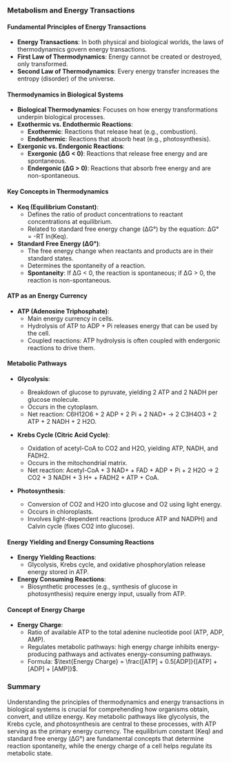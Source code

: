 ### Metabolism and Energy Transactions

#### Fundamental Principles of Energy Transactions
- **Energy Transactions**: In both physical and biological worlds, the laws of thermodynamics govern energy transactions.
- **First Law of Thermodynamics**: Energy cannot be created or destroyed, only transformed.
- **Second Law of Thermodynamics**: Every energy transfer increases the entropy (disorder) of the universe.

#### Thermodynamics in Biological Systems
- **Biological Thermodynamics**: Focuses on how energy transformations underpin biological processes.
- **Exothermic vs. Endothermic Reactions**:
  - **Exothermic**: Reactions that release heat (e.g., combustion).
  - **Endothermic**: Reactions that absorb heat (e.g., photosynthesis).
- **Exergonic vs. Endergonic Reactions**:
  - **Exergonic (ΔG < 0)**: Reactions that release free energy and are spontaneous.
  - **Endergonic (ΔG > 0)**: Reactions that absorb free energy and are non-spontaneous.

#### Key Concepts in Thermodynamics
- **Keq (Equilibrium Constant)**:
  - Defines the ratio of product concentrations to reactant concentrations at equilibrium.
  - Related to standard free energy change (ΔG°) by the equation: ΔG° = -RT ln(Keq).
- **Standard Free Energy (ΔG°)**:
  - The free energy change when reactants and products are in their standard states.
  - Determines the spontaneity of a reaction.
  - **Spontaneity**: If ΔG < 0, the reaction is spontaneous; if ΔG > 0, the reaction is non-spontaneous.

#### ATP as an Energy Currency
- **ATP (Adenosine Triphosphate)**:
  - Main energy currency in cells.
  - Hydrolysis of ATP to ADP + Pi releases energy that can be used by the cell.
  - Coupled reactions: ATP hydrolysis is often coupled with endergonic reactions to drive them.

#### Metabolic Pathways
- **Glycolysis**:
  - Breakdown of glucose to pyruvate, yielding 2 ATP and 2 NADH per glucose molecule.
  - Occurs in the cytoplasm.
  - Net reaction: C6H12O6 + 2 ADP + 2 Pi + 2 NAD+ → 2 C3H4O3 + 2 ATP + 2 NADH + 2 H2O.

- **Krebs Cycle (Citric Acid Cycle)**:
  - Oxidation of acetyl-CoA to CO2 and H2O, yielding ATP, NADH, and FADH2.
  - Occurs in the mitochondrial matrix.
  - Net reaction: Acetyl-CoA + 3 NAD+ + FAD + ADP + Pi + 2 H2O → 2 CO2 + 3 NADH + 3 H+ + FADH2 + ATP + CoA.

- **Photosynthesis**:
  - Conversion of CO2 and H2O into glucose and O2 using light energy.
  - Occurs in chloroplasts.
  - Involves light-dependent reactions (produce ATP and NADPH) and Calvin cycle (fixes CO2 into glucose).

#### Energy Yielding and Energy Consuming Reactions
- **Energy Yielding Reactions**:
  - Glycolysis, Krebs cycle, and oxidative phosphorylation release energy stored in ATP.
- **Energy Consuming Reactions**:
  - Biosynthetic processes (e.g., synthesis of glucose in photosynthesis) require energy input, usually from ATP.

#### Concept of Energy Charge
- **Energy Charge**: 
  - Ratio of available ATP to the total adenine nucleotide pool (ATP, ADP, AMP).
  - Regulates metabolic pathways: high energy charge inhibits energy-producing pathways and activates energy-consuming pathways.
  - Formula: $\text{Energy Charge} = \frac{[ATP] + 0.5[ADP]}{[ATP] + [ADP] + [AMP]}$.

### Summary
Understanding the principles of thermodynamics and energy transactions in biological systems is crucial for comprehending how organisms obtain, convert, and utilize energy. Key metabolic pathways like glycolysis, the Krebs cycle, and photosynthesis are central to these processes, with ATP serving as the primary energy currency. The equilibrium constant (Keq) and standard free energy (ΔG°) are fundamental concepts that determine reaction spontaneity, while the energy charge of a cell helps regulate its metabolic state.